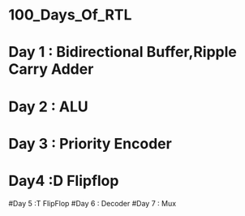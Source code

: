 # 100_Days_Of_RTL
# Day 1 : Bidirectional Buffer,Ripple Carry Adder
# Day 2 : ALU
# Day 3 : Priority Encoder
# Day4  :D Flipflop
#Day 5  :T FlipFlop 
#Day 6  : Decoder 
#Day 7  : Mux
